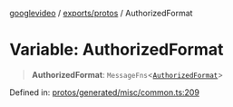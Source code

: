 [googlevideo](../../../README.md) / [exports/protos](../README.md) / AuthorizedFormat

# Variable: AuthorizedFormat

> **AuthorizedFormat**: `MessageFns`\<[`AuthorizedFormat`](../interfaces/AuthorizedFormat.md)\>

Defined in: [protos/generated/misc/common.ts:209](https://github.com/LuanRT/googlevideo/blob/5b84100979befab767d819a9606dde964d469341/protos/generated/misc/common.ts#L209)
